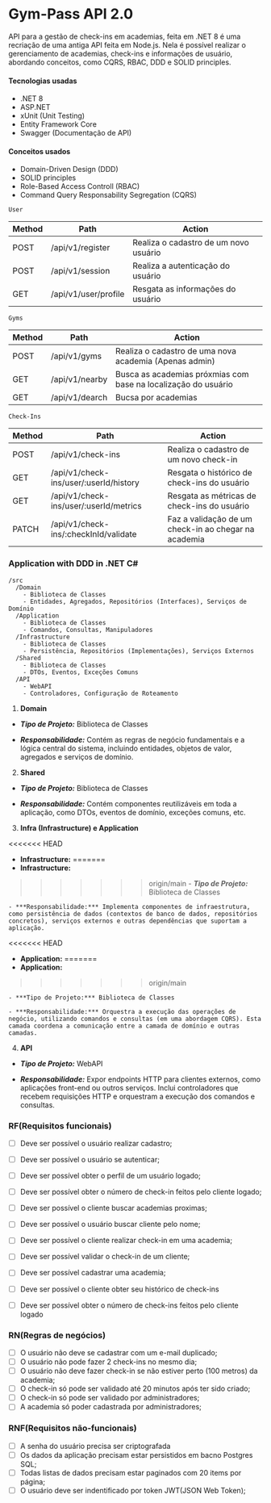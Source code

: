 # Gym-Pass API 2.0
API para a gestão de check-ins em academias, feita em .NET 8 é uma recriação de uma antiga API feita em Node.js.
Nela é possível realizar o gerenciamento de academias, check-ins e informações de usuário, abordando conceitos, como
CQRS, RBAC, DDD e SOLID principles.

#### Tecnologias usadas

- .NET 8
- ASP.NET
- xUnit (Unit Testing)
- Entity Framework Core
- Swagger (Documentação de API)

#### Conceitos usados

- Domain-Driven Design (DDD)
- SOLID principles
- Role-Based Access Controll (RBAC)
- Command Query Responsability Segregation (CQRS)


`User`

| Method | Path | Action |
| ------ | ---- | ------ |
| POST   | /api/v1/register | Realiza o cadastro de um novo usuário |
| POST   | /api/v1/session  | Realiza a autenticação do usuário |
| GET    | /api/v1/user/profile | Resgata as informações do usuário |

`Gyms`

| Method | Path | Action |
| ------ | ---- | ------ |
| POST   | /api/v1/gyms | Realiza o cadastro de uma nova academia (Apenas admin) |
| GET    | /api/v1/nearby  | Busca as academias próxmias com base na localização do usuário |
| GET    | /api/v1/dearch | Bucsa por academias |

`Check-Ins`

| Method | Path | Action |
| ------ | ---- | ------ |
| POST   | /api/v1/check-ins | Realiza o cadastro de um novo check-in |
| GET    | /api/v1/check-ins/user/:userId/history  | Resgata o histórico de check-ins do usuário |
| GET    | /api/v1/check-ins/user/:userId/metrics | Resgata as métricas de check-ins do usuário |
| PATCH  | /api/v1/check-ins/:checkInId/validate | Faz a validação de um check-in ao chegar na academia |


### Application with DDD in .NET C#
```plaintext
/src
  /Domain
    - Biblioteca de Classes
    - Entidades, Agregados, Repositórios (Interfaces), Serviços de Domínio
  /Application
    - Biblioteca de Classes
    - Comandos, Consultas, Manipuladores
  /Infrastructure
    - Biblioteca de Classes
    - Persistência, Repositórios (Implementações), Serviços Externos
  /Shared
    - Biblioteca de Classes
    - DTOs, Eventos, Exceções Comuns
  /API
    - WebAPI
    - Controladores, Configuração de Roteamento
```

1. **Domain**
- ***Tipo de Projeto:*** Biblioteca de Classes

- ***Responsabilidade:*** Contém as regras de negócio fundamentais e a lógica central do sistema, incluindo entidades, objetos de valor, agregados e serviços de domínio.

2. **Shared**

- ***Tipo de Projeto:*** Biblioteca de Classes

- ***Responsabilidade:*** Contém componentes reutilizáveis em toda a aplicação, como DTOs, eventos de domínio, exceções comuns, etc.

3. **Infra (Infrastructure) e Application**

<<<<<<< HEAD
- **Infrastructure:**
=======
- **Infrastructure:** 
>>>>>>> origin/main
    - ***Tipo de Projeto:*** Biblioteca de Classes

    - ***Responsabilidade:*** Implementa componentes de infraestrutura, como persistência de dados (contextos de banco de dados, repositórios concretos), serviços externos e outras dependências que suportam a aplicação.

<<<<<<< HEAD
- **Application:**
=======
- **Application:** 
>>>>>>> origin/main

    - ***Tipo de Projeto:*** Biblioteca de Classes

    - ***Responsabilidade:*** Orquestra a execução das operações de negócio, utilizando comandos e consultas (em uma abordagem CQRS). Esta camada coordena a comunicação entre a camada de domínio e outras camadas.

4. **API**

- ***Tipo de Projeto:*** WebAPI

- ***Responsabilidade:*** Expor endpoints HTTP para clientes externos, como aplicações front-end ou outros serviços. Inclui controladores que recebem requisições HTTP e orquestram a execução dos comandos e consultas.


### RF(Requisitos funcionais)

- [ ] Deve ser possível o usuário realizar cadastro;
- [ ] Deve ser possível o usuário se autenticar;
- [ ] Deve ser possível obter o perfil de um usuário logado;
- [ ] Deve ser possível obter o número de check-in feitos pelo cliente logado;
- [ ] Deve ser possível o cliente buscar academias proximas;
- [ ] Deve ser possível o usuário buscar cliente pelo nome;
- [ ] Deve ser possível o cliente realizar check-in em uma academia;
- [ ] Deve ser possível validar o check-in de um cliente;
- [ ] Deve ser possível cadastrar uma academia;
- [ ] Deve ser possível o cliente obter seu histórico de check-ins
- [ ] Deve ser possível obter o número de check-ins feitos pelo cliente logado


### RN(Regras de negócios)

- [ ] O usuário não deve se cadastrar com um e-mail duplicado;
- [ ] O usuário não pode fazer 2 check-ins no mesmo dia;
- [ ] O usuário não deve fazer check-in se não estiver perto (100 metros) da academia;
- [ ] O check-in só pode ser validado até 20 minutos após ter sido criado;
- [ ] O check-in só pode ser validado por administradores;
- [ ] A academia só poder cadastrada por administradores;

### RNF(Requisitos não-funcionais)

- [ ] A senha do usuário precisa ser criptografada
- [ ] Os dados da aplicação precisam estar persistidos em bacno Postgres SQL;
- [ ] Todas listas de dados precisam estar paginados com 20 items por página;
- [ ] O usuário deve ser indentificado por token JWT(JSON Web Token);